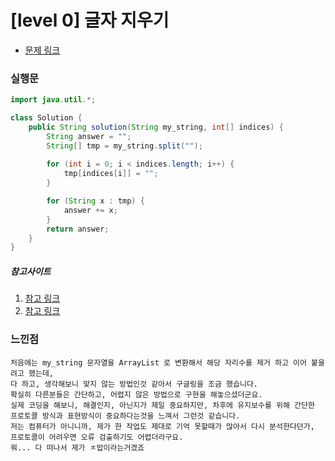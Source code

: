 # [level 0] 글자 지우기

* [문제 링크](https://school.programmers.co.kr/learn/courses/30/lessons/181900)


### 실행문
```java
import java.util.*;

class Solution {
    public String solution(String my_string, int[] indices) {
        String answer = "";
        String[] tmp = my_string.split("");
        
        for (int i = 0; i < indices.length; i++) {
            tmp[indices[i]] = "";
        }

        for (String x : tmp) {
            answer += x;
        }
        return answer;
    }
}
```


##### 참고사이트
1. [참고 링크](https://developer-talk.tistory.com/708) 
2. [참고 링크](https://velog.io/@shin75492/%ED%94%84%EB%A1%9C%EA%B7%B8%EB%9E%98%EB%A8%B8%EC%8A%A4JAVA-%EA%B8%80%EC%9E%90-%EC%A7%80%EC%9A%B0%EA%B8%B0) 


### 느낀점
```
처음에는 my_string 문자열을 ArrayList 로 변환해서 해당 자리수를 제거 하고 이어 붙을려고 했는데,
다 하고, 생각해보니 맞지 않는 방법인것 같아서 구글링을 조금 했습니다.
확실히 다른분들은 간단하고, 어렵지 않은 방법으로 구현을 해놓으셨더군요.
실제 코딩을 해보니, 해결인지, 아닌지가 제일 중요하지만, 차후에 유지보수를 위해 간단한 프로토콜 방식과 표현방식이 중요하다는것을 느껴서 그런것 같습니다.
저는 컴퓨터가 아니니까, 제가 한 작업도 제대로 기억 못할때가 많아서 다시 분석한다던가, 프로토콜이 어려우면 오류 검출하기도 어렵더라구요.
뭐... 다 떠나서 제가 ㅈ밥이라는거겠죠
``` 